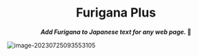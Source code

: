 <div align="center">
    <h1>Furigana Plus</h1>
    <b><p><i>Add Furigana to Japanese text for any web page.  </i>🤔</p></b>
</div>

![image-20230725093553105](https://s2.loli.net/2023/07/25/7UEAo3Ig1MZaSn6.webp)
